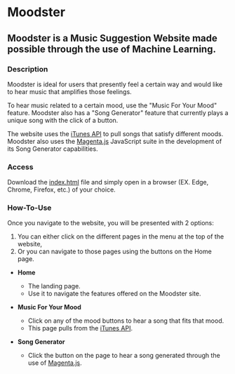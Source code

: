 # Moodster
## Moodster is a Music Suggestion Website made possible through the use of Machine Learning.

### Description
Moodster is ideal for users that presently feel a certain way and would like to hear music that amplifies those feelings.

To hear music related to a certain mood, use the "Music For Your Mood" feature. Moodster also has a "Song Generator" feature that currently plays a unique song with the click of a button.

The website uses the [iTunes API](https://developer.apple.com/library/archive/documentation/AudioVideo/Conceptual/iTuneSearchAPI/index.html) to pull songs that satisfy different moods. Moodster also uses the [Magenta.js](https://magenta.tensorflow.org/js-announce) JavaScript suite in the development of its Song Generator capabilities.

### Access
Download the [index.html](root/index.html) file and simply open in a browser (EX. Edge, Chrome, Firefox, etc.) of your choice.

### How-To-Use
Once you navigate to the website, you will be presented with 2 options:

1. You can either click on the different pages in the menu at the top of the website,
2. Or you can navigate to those pages using the buttons on the Home page.

- **Home**
  * The landing page.
  * Use it to navigate the features offered on the Moodster site.

- **Music For Your Mood**
  * Click on any of the mood buttons to hear a song that fits that mood.
  * This page pulls from the [iTunes API](https://developer.apple.com/library/archive/documentation/AudioVideo/Conceptual/iTuneSearchAPI/index.html).

- **Song Generator**
  * Click the button on the page to hear a song generated through the use of [Magenta.js](https://magenta.tensorflow.org/js-announce).
